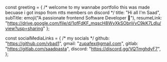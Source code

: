 const greeting = {
  /* welcome to my wannabe portfolio this was made becuase i got inspo from ntts members on discord */
  title: "Hi all I'm Saad",
  subTitle: emoji("A passionate frontend Software Developer 🚀"),
  resumeLink: "https://drive.google.com/file/d/1ofFdKF_mqscH8WvXkSObnVvC9kK7Ldlu/view?usp=sharing"
};

const socialMediaLinks = {
  /* my socials */
  github: "https://github.com/vbad1",
  gmail: "zupafex@gmail.com",
  gitlab: "https://gitlab.com/saadpasta",
  discord: "https://discord.gg/VQTmghdyF7",
};
